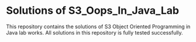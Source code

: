 # Solutions of S3_Oops_In_Java_Lab
This repository contains the solutions of S3 Object Oriented Programming in Java lab works. All solutions in this repository is fully tested successfully.
